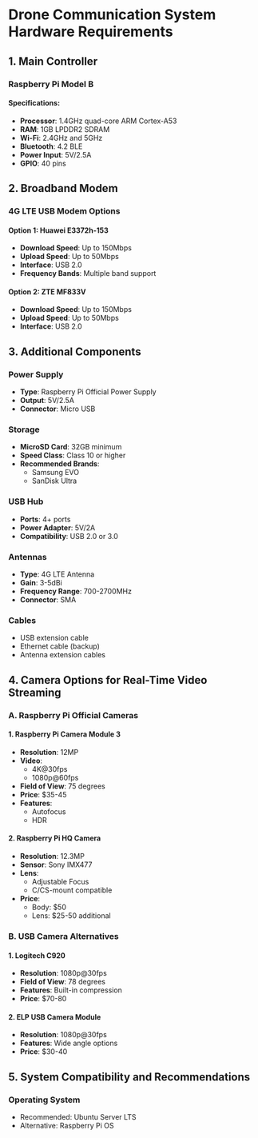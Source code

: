 # Drone Communication System Hardware Requirements

## 1. Main Controller

### Raspberry Pi Model B

#### Specifications:
- **Processor**: 1.4GHz quad-core ARM Cortex-A53
- **RAM**: 1GB LPDDR2 SDRAM
- **Wi-Fi**: 2.4GHz and 5GHz
- **Bluetooth**: 4.2 BLE
- **Power Input**: 5V/2.5A
- **GPIO**: 40 pins

## 2. Broadband Modem

### 4G LTE USB Modem Options

#### Option 1: Huawei E3372h-153
- **Download Speed**: Up to 150Mbps
- **Upload Speed**: Up to 50Mbps
- **Interface**: USB 2.0
- **Frequency Bands**: Multiple band support

#### Option 2: ZTE MF833V
- **Download Speed**: Up to 150Mbps
- **Upload Speed**: Up to 50Mbps
- **Interface**: USB 2.0

## 3. Additional Components

### Power Supply
- **Type**: Raspberry Pi Official Power Supply
- **Output**: 5V/2.5A
- **Connector**: Micro USB

### Storage
- **MicroSD Card**: 32GB minimum
- **Speed Class**: Class 10 or higher
- **Recommended Brands**: 
  - Samsung EVO
  - SanDisk Ultra

### USB Hub
- **Ports**: 4+ ports
- **Power Adapter**: 5V/2A
- **Compatibility**: USB 2.0 or 3.0

### Antennas
- **Type**: 4G LTE Antenna
- **Gain**: 3-5dBi
- **Frequency Range**: 700-2700MHz
- **Connector**: SMA

### Cables
- USB extension cable
- Ethernet cable (backup)
- Antenna extension cables

## 4. Camera Options for Real-Time Video Streaming

### A. Raspberry Pi Official Cameras

#### 1. Raspberry Pi Camera Module 3
- **Resolution**: 12MP
- **Video**: 
  - 4K@30fps
  - 1080p@60fps
- **Field of View**: 75 degrees
- **Price**: $35-45
- **Features**: 
  - Autofocus
  - HDR

#### 2. Raspberry Pi HQ Camera
- **Resolution**: 12.3MP
- **Sensor**: Sony IMX477
- **Lens**: 
  - Adjustable Focus
  - C/CS-mount compatible
- **Price**: 
  - Body: $50
  - Lens: $25-50 additional

### B. USB Camera Alternatives

#### 1. Logitech C920
- **Resolution**: 1080p@30fps
- **Field of View**: 78 degrees
- **Features**: Built-in compression
- **Price**: $70-80

#### 2. ELP USB Camera Module
- **Resolution**: 1080p@30fps
- **Features**: Wide angle options
- **Price**: $30-40

## 5. System Compatibility and Recommendations

### Operating System
- Recommended: Ubuntu Server LTS
- Alternative: Raspberry Pi OS




